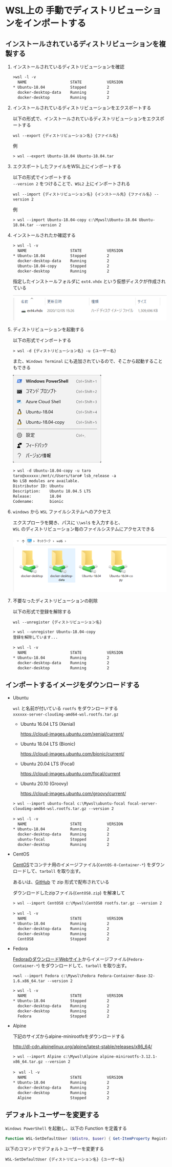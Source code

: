 # WSL上の 手動でディストリビューションをインポートする

## インストールされているディストリビューションを複製する

1. インストールされているディストリビューションを確認

    ```console
    >wsl -l -v
      NAME                   STATE           VERSION
    * Ubuntu-18.04           Stopped         2
      docker-desktop-data    Running         2
      docker-desktop         Running         2
    ```

2. インストールされているディストリビューションをエクスポートする

    以下の形式で、インストールされているディストリビューションをエクスポートする
    ```
    wsl --export {ディストリビューション名} {ファイル名}
    ```

    例
    ```console
    > wsl --export Ubuntu-18.04 Ubuntu-18.04.tar
    ```

3. エクスポートしたファイルをWSL上にインポートする

    以下の形式でインポートする   
    `--version 2` をつけることで、`WSL2` 上にインポートされる
    ```
    wsl --import {ディストリビューション名} {インストール先} {ファイル名} --version 2
    ```

    例
    ```
    > wsl --import Ubuntu-18.04-copy c:\Mywsl\Ubuntu-18.04 Ubuntu-18.04.tar --version 2
    ```

4. インストールされたか確認する

    ```console
    > wsl -l -v
      NAME                   STATE           VERSION
    * Ubuntu-18.04           Stopped         2
      docker-desktop-data    Running         2
      Ubuntu-18.04-copy      Stopped         2
      docker-desktop         Running         2
    ```

    指定したインストールフォルダに `ext4.vhdx` という仮想ディスクが作成されている

    ![](images/capture1.png)

5. ディストリビューションを起動する

    以下の形式でインポートする   
    ```
    > wsl -d {ディストリビューション名} -u {ユーザー名}
    ```

    また、`Windows Terminal` にも追加されているので、そこから起動することもできる

    ![](images/capture2.png)

    ```
    > wsl -d Ubuntu-18.04-copy -u taro
    taro@xxxxxx:/mnt/c/Users/taro# lsb_release -a
    No LSB modules are available.
    Distributor ID: Ubuntu
    Description:    Ubuntu 18.04.5 LTS
    Release:        18.04
    Codename:       bionic
    ```
6. `windows` から `WSL` ファイルシステムへのアクセス

    エクスプローラを開き、パスに `\\wsl$` を入力すると、    
    `WSL` のディストリビューション毎のファイルシステムにアクセスできる

    ![](images/capture3.png)

7. 不要なったディストリビューションの削除

    以下の形式で登録を解除する
    ```
    wsl --unregister {ディストリビューション名}
    ```

    ```
    > wsl --unregister Ubuntu-18.04-copy
    登録を解除しています...

    > wsl -l -v
      NAME                   STATE           VERSION
    * Ubuntu-18.04           Running         2
      docker-desktop-data    Running         2
      docker-desktop         Running         2
    ```

## インポートするイメージをダウンロードする

* Ubuntu

    `wsl` と名前が付いている `rootfs` をダウンロードする   
    `xxxxxx-server-cloudimg-amd64-wsl.rootfs.tar.gz`
    
    + Ubuntu 16.04 LTS (Xenial)
    
        https://cloud-images.ubuntu.com/xenial/current/

    + Ubuntu 18.04 LTS (Bionic)

        https://cloud-images.ubuntu.com/bionic/current/

    + Ubuntu 20.04 LTS (Focal)

        https://cloud-images.ubuntu.com/focal/current

    + Ubuntu 20.10 (Groovy)

        https://cloud-images.ubuntu.com/groovy/current/

    ```
    > wsl --import ubuntu-focal c:\Mywsl\ubuntu-focal focal-server-cloudimg-amd64-wsl.rootfs.tar.gz --version 2

    > wsl -l -v
      NAME                   STATE           VERSION
    * Ubuntu-18.04           Running         2
      docker-desktop-data    Running         2
      ubuntu-focal           Stopped         2
      docker-desktop         Running         2
    ```

* CentOS

    [CentOS](https://cloud.centos.org/centos/8/x86_64/images/)でコンテナ用のイメージファイル(`CentOS-8-Container-*`) をダウンロードして、`tarball` を取り出す。

    あるいは、[GitHub](https://github.com/wsldl-pg/CentWSL) で zip 形式で配布されている

    ダウンロードしたzipファイル(`CentOS8.zip`) を解凍して
    ```
    > wsl --import CentOS8 c:\Mywsl\CentOS8 rootfs.tar.gz --version 2

    > wsl -l -v
      NAME                   STATE           VERSION
    * Ubuntu-18.04           Running         2
      docker-desktop-data    Running         2
      docker-desktop         Running         2
      CentOS8                Stopped         2
    ```

* Fedora

    [FedoraのダウンロードWebサイト](https://nrt.edge.kernel.org/fedora-buffet/fedora/linux/releases/33/Container/x86_64/images/)からイメージファイル(`Fedora-Container-*`) をダウンロードして、`tarball` を取り出す。

    ```
    >wsl --import Fedora c:\Mywsl\Fedora Fedora-Container-Base-32-1.6.x86_64.tar --version 2
    ```

    ```
    > wsl -l -v
      NAME                   STATE           VERSION
    * Ubuntu-18.04           Stopped         2
      docker-desktop-data    Running         2
      docker-desktop         Running         2
      Fedora                 Stopped         2
    ```

* Alpine

    下記のサイズからalpine-minirootfsをダウンロードする

    http://dl-cdn.alpinelinux.org/alpine/latest-stable/releases/x86_64/

    ```
    > wsl --import Alpine c:\Mywsl\Alpine alpine-minirootfs-3.12.1-x86_64.tar.gz --version 2

    >　wsl -l -v
      NAME                   STATE           VERSION
    * Ubuntu-18.04           Running         2
      docker-desktop-data    Running         2
      docker-desktop         Running         2
      Alpine                 Stopped         2
    ```

## デフォルトユーザーを変更する

  `Windows PowerShell` を起動し、以下の Function を定義する
  ```PowerShell
  Function WSL-SetDefaultUser ($distro, $user) { Get-ItemProperty Registry::HKEY_CURRENT_USER\Software\Microsoft\Windows\CurrentVersion\Lxss\*\ DistributionName | Where-Object -Property DistributionName -eq $distro | Set-ItemProperty -Name DefaultUid -Value ((wsl -d $distro -u $user -e id -u) | Out-String); };
  ```

  以下のコマンドでデフォルトユーザーを変更する
  ```
  WSL-SetDefaultUser {ディストリビューション名} {ユーザー名}
  ```